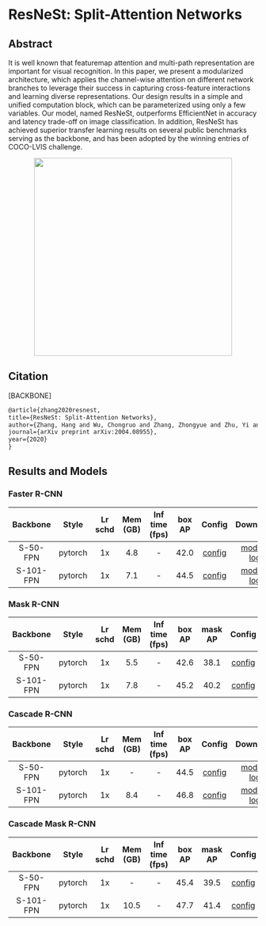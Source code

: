 # ResNeSt: Split-Attention Networks

## Abstract

<!-- [ABSTRACT] -->

It is well known that featuremap attention and multi-path representation are important for visual recognition. In this paper, we present a modularized architecture, which applies the channel-wise attention on different network branches to leverage their success in capturing cross-feature interactions and learning diverse representations. Our design results in a simple and unified computation block, which can be parameterized using only a few variables. Our model, named ResNeSt, outperforms EfficientNet in accuracy and latency trade-off on image classification. In addition, ResNeSt has achieved superior transfer learning results on several public benchmarks serving as the backbone, and has been adopted by the winning entries of COCO-LVIS challenge. 

<!-- [IMAGE] -->
<div align=center>
<img src="https://user-images.githubusercontent.com/40661020/143973475-b5b33b15-ed04-4fc6-890a-521f1a62bc52.png" width="400"/>
</div>

<!-- [PAPER_TITLE: ResNeSt: Split-Attention Networks] -->
<!-- [PAPER_URL: https://arxiv.org/abs/2004.08955] -->

## Citation

[BACKBONE]

```latex
@article{zhang2020resnest,
title={ResNeSt: Split-Attention Networks},
author={Zhang, Hang and Wu, Chongruo and Zhang, Zhongyue and Zhu, Yi and Zhang, Zhi and Lin, Haibin and Sun, Yue and He, Tong and Muller, Jonas and Manmatha, R. and Li, Mu and Smola, Alexander},
journal={arXiv preprint arXiv:2004.08955},
year={2020}
}
```

## Results and Models

### Faster R-CNN

| Backbone  |  Style  | Lr schd | Mem (GB) | Inf time (fps) | box AP |                                                                       Config                                                                       |                                                                                                                                                                                                                               Download                                                                                                                                                                                                                               |
| :-------: | :-----: | :-----: | :------: | :------------: | :----: | :------------------------------------------------------------------------------------------------------------------------------------------------: | :------------------------------------------------------------------------------------------------------------------------------------------------------------------------------------------------------------------------------------------------------------------------------------------------------------------------------------------------------------------------------------------------------------------------------------------------------------------: |
| S-50-FPN  | pytorch |   1x    |   4.8    |       -        |  42.0  | [config](https://github.com/open-mmlab/mmdetection/tree/master/configs/resnest/faster_rcnn_s50_fpn_syncbn-backbone+head_mstrain-range_1x_coco.py)  |   [model](https://download.openmmlab.com/mmdetection/v2.0/resnest/faster_rcnn_s50_fpn_syncbn-backbone%2Bhead_mstrain-range_1x_coco/faster_rcnn_s50_fpn_syncbn-backbone%2Bhead_mstrain-range_1x_coco_20200926_125502-20289c16.pth) &#124; [log](https://download.openmmlab.com/mmdetection/v2.0/resnest/faster_rcnn_s50_fpn_syncbn-backbone%2Bhead_mstrain-range_1x_coco/faster_rcnn_s50_fpn_syncbn-backbone%2Bhead_mstrain-range_1x_coco-20200926_125502.log.json)   |
| S-101-FPN | pytorch |   1x    |   7.1    |       -        |  44.5  | [config](https://github.com/open-mmlab/mmdetection/tree/master/configs/resnest/faster_rcnn_s101_fpn_syncbn-backbone+head_mstrain-range_1x_coco.py) | [model](https://download.openmmlab.com/mmdetection/v2.0/resnest/faster_rcnn_s101_fpn_syncbn-backbone%2Bhead_mstrain-range_1x_coco/faster_rcnn_s101_fpn_syncbn-backbone%2Bhead_mstrain-range_1x_coco_20201006_021058-421517f1.pth) &#124; [log](https://download.openmmlab.com/mmdetection/v2.0/resnest/faster_rcnn_s101_fpn_syncbn-backbone%2Bhead_mstrain-range_1x_coco/faster_rcnn_s101_fpn_syncbn-backbone%2Bhead_mstrain-range_1x_coco-20201006_021058.log.json) |

### Mask R-CNN

| Backbone  |  Style  | Lr schd | Mem (GB) | Inf time (fps) | box AP | mask AP |                                                                   Config                                                                   |                                                                                                                                                                                                               Download                                                                                                                                                                                                               |
| :-------: | :-----: | :-----: | :------: | :------------: | :----: | :-----: | :----------------------------------------------------------------------------------------------------------------------------------------: | :----------------------------------------------------------------------------------------------------------------------------------------------------------------------------------------------------------------------------------------------------------------------------------------------------------------------------------------------------------------------------------------------------------------------------------: |
| S-50-FPN  | pytorch |   1x    |   5.5    |       -        |  42.6  |  38.1   | [config](https://github.com/open-mmlab/mmdetection/tree/master/configs/resnest/mask_rcnn_s50_fpn_syncbn-backbone+head_mstrain_1x_coco.py)  |   [model](https://download.openmmlab.com/mmdetection/v2.0/resnest/mask_rcnn_s50_fpn_syncbn-backbone%2Bhead_mstrain_1x_coco/mask_rcnn_s50_fpn_syncbn-backbone%2Bhead_mstrain_1x_coco_20200926_125503-8a2c3d47.pth) &#124; [log](https://download.openmmlab.com/mmdetection/v2.0/resnest/mask_rcnn_s50_fpn_syncbn-backbone%2Bhead_mstrain_1x_coco/mask_rcnn_s50_fpn_syncbn-backbone%2Bhead_mstrain_1x_coco-20200926_125503.log.json)   |
| S-101-FPN | pytorch |   1x    |   7.8    |       -        |  45.2  |  40.2   | [config](https://github.com/open-mmlab/mmdetection/tree/master/configs/resnest/mask_rcnn_s101_fpn_syncbn-backbone+head_mstrain_1x_coco.py) | [model](https://download.openmmlab.com/mmdetection/v2.0/resnest/mask_rcnn_s101_fpn_syncbn-backbone%2Bhead_mstrain_1x_coco/mask_rcnn_s101_fpn_syncbn-backbone%2Bhead_mstrain_1x_coco_20201005_215831-af60cdf9.pth) &#124; [log](https://download.openmmlab.com/mmdetection/v2.0/resnest/mask_rcnn_s101_fpn_syncbn-backbone%2Bhead_mstrain_1x_coco/mask_rcnn_s101_fpn_syncbn-backbone%2Bhead_mstrain_1x_coco-20201005_215831.log.json) |

### Cascade R-CNN

| Backbone  |  Style  | Lr schd | Mem (GB) | Inf time (fps) | box AP |                                                                       Config                                                                        |                                                                                                                                                                                                                                Download                                                                                                                                                                                                                                |
| :-------: | :-----: | :-----: | :------: | :------------: | :----: | :-------------------------------------------------------------------------------------------------------------------------------------------------: | :--------------------------------------------------------------------------------------------------------------------------------------------------------------------------------------------------------------------------------------------------------------------------------------------------------------------------------------------------------------------------------------------------------------------------------------------------------------------: |
| S-50-FPN  | pytorch |   1x    |    -     |       -        |  44.5  | [config](https://github.com/open-mmlab/mmdetection/tree/master/configs/resnest/cascade_rcnn_s50_fpn_syncbn-backbone+head_mstrain-range_1x_coco.py)  | [model](https://download.openmmlab.com/mmdetection/v2.0/resnest/cascade_rcnn_s50_fpn_syncbn-backbone%2Bhead_mstrain-range_1x_coco/cascade_rcnn_s50_fpn_syncbn-backbone%2Bhead_mstrain-range_1x_coco_20201122_213640-763cc7b5.pth) &#124; [log](https://download.openmmlab.com/mmdetection/v2.0/resnest/cascade_rcnn_s101_fpn_syncbn-backbone%2Bhead_mstrain-range_1x_coco/cascade_rcnn_s101_fpn_syncbn-backbone%2Bhead_mstrain-range_1x_coco-20201005_113242.log.json) |
| S-101-FPN | pytorch |   1x    |   8.4    |       -        |  46.8  | [config](https://github.com/open-mmlab/mmdetection/tree/master/configs/resnest/cascade_rcnn_s101_fpn_syncbn-backbone+head_mstrain-range_1x_coco.py) | [model](https://download.openmmlab.com/mmdetection/v2.0/resnest/cascade_rcnn_s101_fpn_syncbn-backbone%2Bhead_mstrain-range_1x_coco/cascade_rcnn_s101_fpn_syncbn-backbone%2Bhead_mstrain-range_1x_coco_20201005_113242-b9459f8f.pth) &#124; [log](https://download.openmmlab.com/mmdetection/v2.0/resnest/cascade_rcnn_s50_fpn_syncbn-backbone%2Bhead_mstrain-range_1x_coco/cascade_rcnn_s50_fpn_syncbn-backbone%2Bhead_mstrain-range_1x_coco-20201122_213640.log.json) |

### Cascade Mask R-CNN

| Backbone  |  Style  | Lr schd | Mem (GB) | Inf time (fps) | box AP | mask AP |                                                                       Config                                                                       |                                                                                                                                                                                                                               Download                                                                                                                                                                                                                               |
| :-------: | :-----: | :-----: | :------: | :------------: | :----: | :-----: | :------------------------------------------------------------------------------------------------------------------------------------------------: | :------------------------------------------------------------------------------------------------------------------------------------------------------------------------------------------------------------------------------------------------------------------------------------------------------------------------------------------------------------------------------------------------------------------------------------------------------------------: |
| S-50-FPN  | pytorch |   1x    |    -     |       -        |  45.4  |  39.5   | [config](https://github.com/open-mmlab/mmdetection/tree/master/configs/resnest/cascade_mask_rcnn_s50_fpn_syncbn-backbone+head_mstrain_1x_coco.py)  |   [model](https://download.openmmlab.com/mmdetection/v2.0/resnest/cascade_mask_rcnn_s50_fpn_syncbn-backbone%2Bhead_mstrain_1x_coco/cascade_mask_rcnn_s50_fpn_syncbn-backbone%2Bhead_mstrain_1x_coco_20201122_104428-99eca4c7.pth) &#124; [log](https://download.openmmlab.com/mmdetection/v2.0/resnest/cascade_mask_rcnn_s50_fpn_syncbn-backbone%2Bhead_mstrain_1x_coco/cascade_mask_rcnn_s50_fpn_syncbn-backbone%2Bhead_mstrain_1x_coco-20201122_104428.log.json)   |
| S-101-FPN | pytorch |   1x    |   10.5   |       -        |  47.7  |  41.4   | [config](https://github.com/open-mmlab/mmdetection/tree/master/configs/resnest/cascade_mask_rcnn_s101_fpn_syncbn-backbone+head_mstrain_1x_coco.py) | [model](https://download.openmmlab.com/mmdetection/v2.0/resnest/cascade_mask_rcnn_s101_fpn_syncbn-backbone%2Bhead_mstrain_1x_coco/cascade_mask_rcnn_s101_fpn_syncbn-backbone%2Bhead_mstrain_1x_coco_20201005_113243-42607475.pth) &#124; [log](https://download.openmmlab.com/mmdetection/v2.0/resnest/cascade_mask_rcnn_s101_fpn_syncbn-backbone%2Bhead_mstrain_1x_coco/cascade_mask_rcnn_s101_fpn_syncbn-backbone%2Bhead_mstrain_1x_coco-20201005_113243.log.json) |
